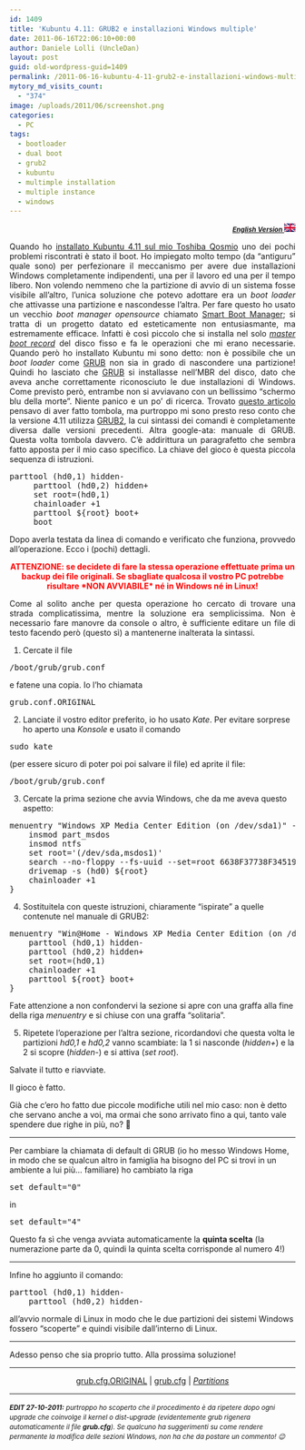 ```yaml
---
id: 1409
title: 'Kubuntu 4.11: GRUB2 e installazioni Windows multiple'
date: 2011-06-16T22:06:10+00:00
author: Daniele Lolli (UncleDan)
layout: post
guid: old-wordpress-guid=1409
permalink: /2011-06-16-kubuntu-4-11-grub2-e-installazioni-windows-multiple.html
mytory_md_visits_count:
  - "374"
image: /uploads/2011/06/screenshot.png
categories:
  - PC
tags:
  - bootloader
  - dual boot
  - grub2
  - kubuntu
  - multimple installation
  - multiple instance
  - windows
---
```

<p style="text-align: right;">
  <small><em><strong><a title="Kubuntu 4.11: GRUB2 and multiple Windows installations - English Version" href="/2011-06-20-kubuntu-4-11-grub2-and-multiple-windows-installations.html">English Version </a></strong></em></small><em><strong><a title="Kubuntu 4.11: GRUB2 and multiple Windows installations - English Version" href="/2011-06-20-kubuntu-4-11-grub2-and-multiple-windows-installations.html"><img class="alignnone size-full wp-image-149" title="uk-flag-xsmall" src="/uploads/2009/03/uk-flag-xsmall.gif" alt="" width="20" height="15" /></a> </strong></em>
</p>

<p style="text-align: justify;">
  Quando ho <a title="Kubuntu 4.11: prima impressione… sconvolgente!" href="/2011-06-13-kubuntu-4-11-prima-impressione-sconvolgente.html">installato Kubuntu 4.11 sul mio Toshiba Qosmio</a> uno dei pochi problemi riscontrati è stato il boot. Ho impiegato molto tempo (da &#8220;antiguru&#8221; quale sono) per perfezionare il meccanismo per avere due installazioni Windows completamente indipendenti, una per il lavoro ed una per il tempo libero. Non volendo nemmeno che la partizione di avvio di un sistema fosse visibile all&#8217;altro, l&#8217;unica soluzione che potevo adottare era un <em>boot loader</em> che attivasse una partizione e nascondesse l&#8217;altra. Per fare questo ho usato un vecchio <em>boot manager opensource</em> chiamato <a title="Smart Boot Manager" href="http://btmgr.sourceforge.net/" target="_blank">Smart Boot Manager</a>; si tratta di un progetto datato ed esteticamente non entusiasmante, ma estremamente efficace. Infatti è così piccolo che si installa nel solo <em><a title="MBR" href="http://it.wikipedia.org/wiki/Master_boot_record" target="_blank">master boot record</a></em> del disco fisso e fa le operazioni che mi erano necessarie. Quando però ho installato Kubuntu mi sono detto: non è possibile che un <em>boot loader</em> come <a title="GRUB" href="http://www.gnu.org/software/grub/" target="_blank">GRUB</a> non sia in grado di nascondere una partizione! Quindi ho lasciato che <a title="GRUB" href="http://www.gnu.org/software/grub/" target="_blank">GRUB</a> si installasse nell&#8217;MBR del disco, dato che aveva anche correttamente riconosciuto le due installazioni di Windows. Come previsto però, entrambe non si avviavano con un bellissimo &#8220;schermo blu della morte&#8221;. Niente panico e un po&#8217; di ricerca. Trovato <a title="HowTo: Multiple, Independent WinXP Installs on the Same HardDrive via Grub" href="http://www.linuxforums.org/forum/installation/66476-howto-multiple-independent-winxp-installs-same-harddrive-via-grub.html" target="_blank">questo articolo</a> pensavo di aver fatto tombola, ma purtroppo mi sono presto reso conto che la versione 4.11 utilizza <a title="GRUB" href="http://www.gnu.org/software/grub/" target="_blank">GRUB2</a>, la cui sintassi dei comandi è completamente diversa dalle versioni precedenti. Altra google-ata: manuale di GRUB. Questa volta tombola davvero. C&#8217;è addirittura un paragrafetto che sembra fatto apposta per il mio caso specifico. La chiave del gioco è questa piccola sequenza di istruzioni.
</p>

<pre>parttool (hd0,1) hidden-
     parttool (hd0,2) hidden+
     set root=(hd0,1)
     chainloader +1
     parttool <tt>${root}</tt> boot+
     boot</pre>

<p style="text-align: justify;">
  Dopo averla testata da linea di comando e verificato che funziona, provvedo all&#8217;operazione. Ecco i (pochi) dettagli.
</p>

<p style="text-align: center;">
  <span style="color: #ff0000;"><strong>ATTENZIONE: se decidete di fare la stessa operazione effettuate prima un backup dei file originali. Se sbagliate qualcosa il vostro PC potrebbe risultare *NON AVVIABILE* né in Windows né in Linux!</strong></span>
</p>

<p style="text-align: justify;">
  Come al solito anche per questa operazione ho cercato di trovare una strada complicatissima, mentre la soluzione era semplicissima. Non è necessario fare manovre da console o altro, è sufficiente editare un file di testo facendo però (questo sì) a mantenerne inalterata la sintassi.
</p>

1. Cercate il file

<pre>/boot/grub/grub.conf</pre>

e fatene una copia. Io l&#8217;ho chiamata

<pre>grub.conf.ORIGINAL</pre>

2. Lanciate il vostro editor preferito, io ho usato _Kate_. Per evitare sorprese ho aperto una _Konsole_ e usato il comando

<pre>sudo kate</pre>

(per essere sicuro di poter poi poi salvare il file) ed aprite il file:

<pre>/boot/grub/grub.conf</pre>

3. Cercate la prima sezione che avvia Windows, che da me aveva questo aspetto:

<pre>menuentry "Windows XP Media Center Edition (on /dev/sda1)" --class windows --class os {
	insmod part_msdos
	insmod ntfs
	set root='(/dev/sda,msdos1)'
	search --no-floppy --fs-uuid --set=root 6638F37738F34519
	drivemap -s (hd0) ${root}
	chainloader +1
}</pre>

4. Sostituitela con queste istruzioni, chiaramente &#8220;ispirate&#8221; a quelle contenute nel manuale di GRUB2:

<pre>menuentry "Win@Home - Windows XP Media Center Edition (on /dev/sda1)" --class windows --class os {
	parttool (hd0,1) hidden-
	parttool (hd0,2) hidden+
	set root=(hd0,1)
	chainloader +1
	parttool ${root} boot+
}</pre>

Fate attenzione a non confondervi la sezione si apre con una graffa alla fine della riga _menuentry_ e si chiuse con una graffa &#8220;solitaria&#8221;.

5. Ripetete l&#8217;operazione per l&#8217;altra sezione, ricordandovi che questa volta le partizioni _hd0,1_ e _hd0,2_ vanno scambiate: la 1 si nasconde (_hidden+_) e la 2 si scopre (_hidden-_) e si attiva (_set root_).

Salvate il tutto e riavviate.

Il gioco è fatto.

Già che c&#8217;ero ho fatto due piccole modifiche utili nel mio caso: non è detto che servano anche a voi, ma ormai che sono arrivato fino a qui, tanto vale spendere due righe in più, no? 🙂

* * *

Per cambiare la chiamata di default di GRUB (io ho messo Windows Home, in modo che se qualcun altro in famiglia ha bisogno del PC si trovi in un ambiente a lui più&#8230; familiare) ho cambiato la riga

<pre>set default="0"</pre>

in

<pre>set default="4"</pre>

Questo fa sì che venga avviata automaticamente la **quinta scelta** (la numerazione parte da 0, quindi la quinta scelta corrisponde al numero 4!)

* * *

<a name="unhide_windows"></a>Infine ho aggiunto il comando:

<pre>parttool (hd0,1) hidden-
	parttool (hd0,2) hidden-</pre>

all&#8217;avvio normale di Linux in modo che le due partizioni dei sistemi Windows fossero &#8220;scoperte&#8221; e quindi visibile dall&#8217;interno di Linux.

* * *

Adesso penso che sia proprio tutto. Alla prossima soluzione!

* * *

<p style="text-align: center;">
  <a title="grub.cfg.ORIGINAL" href="/uploads/2011/06/grub.cfg_.ORIGINAL.txt" target="_blank">grub.cfg.ORIGINAL</a> | <a title="grub.cfg" href="/uploads/2011/06/grub.cfg_.txt" target="_blank">grub.cfg</a> | <em><a title="Partitions" href="/uploads/2011/06/screenshot.png" target="_blank">Partitions</a></em>
</p>

* * *

<small><em><strong>EDIT 27-10-2011:</strong> purtroppo ho scoperto che il procedimento è da ripetere dopo ogni upgrade che coinvolge il kernel o dist-upgrade (evidentemente grub rigenera automaticamente il file <strong>grub.cfg</strong>). Se qualcuno ha suggerimenti su come rendere permanente la modifica delle sezioni Windows, non ha che da postare un commento! 😉</em></small>